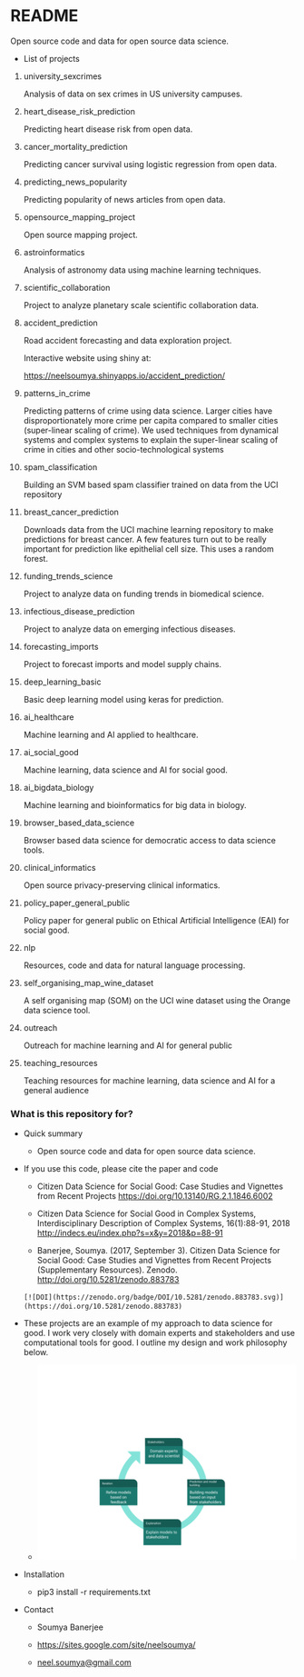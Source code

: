 # README #

Open source code and data for open source data science.

* List of projects

1) university_sexcrimes

    Analysis of data on sex crimes in US university campuses.

2) heart_disease_risk_prediction

    Predicting heart disease risk from open data.

3) cancer_mortality_prediction

    Predicting cancer survival using logistic regression from open data.

4) predicting_news_popularity

    Predicting popularity of news articles from open data.

5) opensource_mapping_project

    Open source mapping project. 

6) astroinformatics
    
    Analysis of astronomy data using machine learning techniques.

7) scientific_collaboration

    Project to analyze planetary scale scientific collaboration data.

8) accident_prediction

    Road accident forecasting and data exploration project.
    
    Interactive website using shiny at:
    
    https://neelsoumya.shinyapps.io/accident_prediction/

9) patterns_in_crime

    Predicting patterns of crime using data science. Larger cities have disproportionately more crime per capita compared to smaller cities (super-linear scaling of crime). We used techniques from dynamical systems and complex systems to explain the super-linear scaling of crime in cities and other socio-technological systems

10) spam_classification

    Building an SVM based spam classifier trained on data from the UCI repository
 
11) breast_cancer_prediction

    Downloads data from the UCI machine learning repository to make predictions
    for breast cancer. A few features turn out to be really important for prediction like epithelial cell size. This uses a random forest.

12) funding_trends_science

    Project to analyze data on funding trends in biomedical science.

13) infectious_disease_prediction

    Project to analyze data on emerging infectious diseases.

14) forecasting_imports

    Project to forecast imports and model supply chains.  

15) deep_learning_basic

    Basic deep learning model using keras for prediction.
   
16) ai_healthcare

    Machine learning and AI applied to healthcare.
    
17) ai_social_good

    Machine learning, data science and AI for social good. 
    
18) ai_bigdata_biology

    Machine learning and bioinformatics for big data in biology. 

19) browser_based_data_science

    Browser based data science for democratic access to data science tools.	
    
20) clinical_informatics

    Open source privacy-preserving clinical informatics.
    
21) policy_paper_general_public

    Policy paper for general public on Ethical Artificial Intelligence (EAI) for social good.
    
22) nlp

    Resources, code and data for natural language processing.
    
23) self_organising_map_wine_dataset

    A self organising map (SOM) on the UCI wine dataset using the Orange data science tool. 
    
24) outreach

    Outreach for machine learning and AI for general public
    
25) teaching_resources

    Teaching resources for machine learning, data science and AI for a general audience



### What is this repository for? ###

* Quick summary
	* Open source code and data for open source data science.
	
* If you use this code, please cite the paper and code
     
     * Citizen Data Science for Social Good: Case Studies and Vignettes from Recent Projects https://doi.org/10.13140/RG.2.1.1846.6002

     * Citizen Data Science for Social Good in Complex Systems, Interdisciplinary Description of Complex Systems, 16(1):88-91, 2018  http://indecs.eu/index.php?s=x&y=2018&p=88-91	
     
     * Banerjee, Soumya. (2017, September 3). Citizen Data Science for Social Good: Case Studies and Vignettes from Recent Projects (Supplementary Resources). Zenodo. http://doi.org/10.5281/zenodo.883783

      [![DOI](https://zenodo.org/badge/DOI/10.5281/zenodo.883783.svg)](https://doi.org/10.5281/zenodo.883783)

* These projects are an example of my approach to data science for good. I work very closely with domain experts and stakeholders and use computational tools for good. I outline my design and work philosophy below.

     * ![data science philosophy](research_philosophy.png)

* Installation

     * pip3 install -r requirements.txt   

* Contact

     * Soumya Banerjee
     
     * https://sites.google.com/site/neelsoumya/
     
     * neel.soumya@gmail.com
